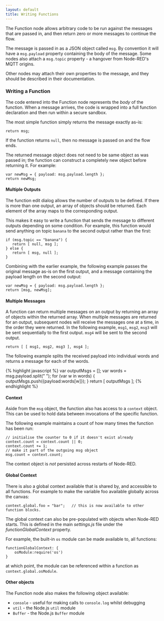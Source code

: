 ```yaml
---
layout: default
title: Writing Functions
---
```


The Function node allows arbitrary code to be run against the messages that are
passed in, and then return zero or more messages to continue the flow. 

The message is passed in as a JSON object called `msg`. By convention it will
have a `msg.payload` property containing the body of the message. Some nodes
also attach a `msg.topic` property - a hangover from Node-RED's MQTT origins.

Other nodes may attach their own properties to the message, and they should be
described in their documentation.

### Writing a Function

The code entered into the Function node represents the *body* of the function.
When a message arrives, the code is wrapped into a full function declaration and
then run within a secure sandbox.

The most simple function simply returns the message exactly as-is:

    return msg;


If the function returns `null`, then no message is passed on and the flow ends.

The returned message object does not need to be same object as was passed in;
the function can construct a completely new object before returning it. For
example:

    var newMsg = { payload: msg.payload.length };
    return newMsg;
    
#### Multiple Outputs ####

The function edit dialog allows the number of outputs to be defined. If there
is more than one output, an array of objects should be returned. Each element
of the array maps to the corresponding output.

This makes it easy to write a function that sends the message to different
outputs depending on some condition. For example, this function would send
anything on topic `banana` to the second output rather than the first:

    if (msg.topic == "banana") {
       return [ null, msg ];
    } else {
       return [ msg, null ];
    }

Combining with the earlier example, the following example passes the original
message as-is on the first output, and a message containing the payload length
on the second output:

    var newMsg = { payload: msg.payload.length };
    return [msg, newMsg];

#### Multiple Messages ####

A function can return multiple messages on an output by returning an array of
objects within the returned array. When multiple messages are returned for an
output, subsequent nodes will receive the messages one at a time, in the order
they were returned. In the following example, `msg1`, `msg2`, `msg3` will be
sent sequentially to the first output. `msg4` will be sent to the second output.

    return [ [ msg1, msg2, msg3 ], msg4 ];

    
The following example splits the received payload into individual words and
returns a message for each of the words.

{% highlight javascript %}
    var outputMsgs = [];
    var words = msg.payload.split(" ");
    for (var w in words) {
        outputMsgs.push({payload:words[w]});
    }
    return [ outputMsgs ];
{% endhighlight %}

#### Context ####

Aside from the `msg` object, the function also has access to a `context` object.
This can be used to hold data between invocations of the specific function.

The following example maintains a count of how many times the function has been
run:

    // initialise the counter to 0 if it doesn't exist already
    context.count = context.count || 0;    
    context.count += 1;
    // make it part of the outgoing msg object
    msg.count = context.count;

The context object is *not* persisted across restarts of Node-RED.

#### Global Context ####

There is also a global context available that is shared by, and accessible to
all functions. For example to make the variable foo available globally across the canvas:

    context.global.foo = "bar";   // this is now available to other function blocks.

The global context can also be pre-populated with objects when Node-RED starts. This
is defined in the main *settings.js* file under the *functionGlobalContext*
property.

For example, the built-in `os` module can be made available to, all functions:

    functionGlobalContext: {
        osModule:require('os')
    }

at which point, the module can be referenced within a function as 
`context.global.osModule`.

#### Other objects ####

The Function node also makes the following object available:

* `console` - useful for making calls to `console.log` whilst debugging
* `util` - the Node.js `util` module
* `Buffer` - the Node.js `Buffer` module


